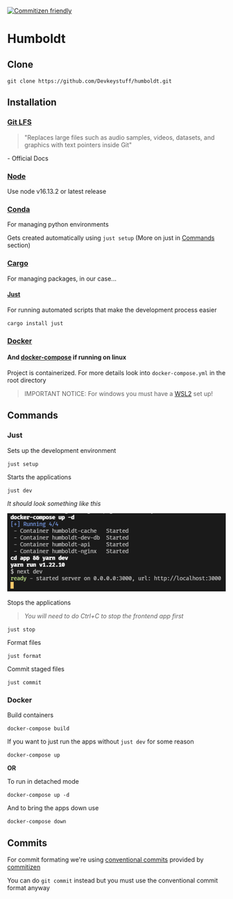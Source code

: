 [![Commitizen friendly](https://shields.io/badge/commitizen-friendly-brightgreen.svg)](http://commitizen.github.io/cz-cli/)

# Humboldt

## Clone

    git clone https://github.com/Devkeystuff/humboldt.git

## Installation

### [Git LFS](https://git-lfs.github.com/)

> "Replaces large files such as audio samples, videos, datasets, and graphics with text pointers inside Git"

\- Official Docs

### [Node](https://nodejs.org/en/download/)

Use node v16.13.2 or latest release

### [Conda](https://www.anaconda.com/products/individual)

For managing python environments

Gets created automatically using `just setup` (More on just in [Commands](#commands) section)

### [Cargo](https://www.rust-lang.org/)

For managing packages, in our case...

#### [Just](https://github.com/casey/just)

For running automated scripts that make the development process easier

    cargo install just

### [Docker](https://www.docker.com/get-started)

#### And [docker-compose](https://docs.docker.com/compose/install/) if running on linux

Project is containerized. For more details look into `docker-compose.yml` in the root directory

> IMPORTANT NOTICE: For windows you must have a [WSL2](https://docs.microsoft.com/en-us/windows/wsl/install) set up!

## Commands

### Just

Sets up the development environment

    just setup

Starts the applications

    just dev

_It should look something like this_

!["test"](./public/docker.png)

Stops the applications

> _You will need to do Ctrl+C to stop the frontend app first_

    just stop

Format files

    just format

Commit staged files

    just commit

### Docker

Build containers

    docker-compose build

If you want to just run the apps without `just dev` for some reason

    docker-compose up

**OR**

To run in detached mode

    docker-compose up -d

And to bring the apps down use

    docker-compose down

## Commits

For commit formating we're using [conventional commits](https://www.conventionalcommits.org/en/v1.0.0/) provided by [commitizen](https://commitizen.github.io/cz-cli/)

You can do `git commit` instead but you must use the conventional commit format anyway
